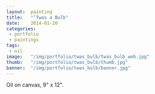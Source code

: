 ```yaml
---
layout:  painting
title:   "’Twas a Bulb"
date:    2014-01-20
categories:
 - portfolio
 - paintings
tags:
 - oil
image:   "/img/portfolio/twas_bulb/twas_bulb_web.jpg"
thumb:   "/img/portfolio/twas_bulb/thumb.jpg"
banner:  "/img/portfolio/twas_bulb/banner.jpg"
---
```


Oil on canvas, 9" x 12".  